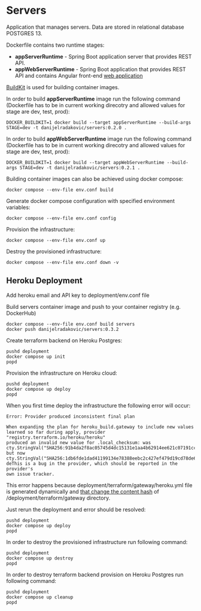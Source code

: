 # Servers

Application that manages servers. Data are stored in relational database POSTGRES 13.

Dockerfile contains two runtime stages: 
- **appServerRuntime**  - Spring Boot application server that provides REST API.
- **appWebServerRuntime** - Spring Boot application that provides REST API and contains Angular front-end [web application](https://github.com/DanijelRadakovic/Servers-Front)

[BuildKit](https://github.com/moby/buildkit) is used for building container images.

In order to build **appServerRuntime** image run the following command (Dockerfile has to be in current working direcotry and allowed values for stage are dev, test, prod):

```shell
DOCKER_BUILDKIT=1 docker build --target appServerRuntime --build-args STAGE=dev -t danijelradakovic/servers:0.2.0 .
```

In order to build **appWebServerRuntime** image run the following command (Dockerfile has to be in current working direcotry and allowed values for stage are dev, test, prod):
```shell
DOCKER_BUILDKIT=1 docker build --target appWebServerRuntime --build-args STAGE=dev -t danijelradakovic/servers:0.2.1 .
```

Building container images can also be achieved using docker compose:
```shell
docker compose --env-file env.conf build
```

Generate docker compose configuration with specified environment variables:
```shell
docker compose --env-file env.conf config
```

Provision the infrastructure:
```shell
docker compose --env-file env.conf up
```

Destroy the provisioned infrastructure:
```shell
docker compose --env-file env.conf down -v
```

## Heroku Deployment

Add heroku email and API key to deployment/env.conf file

Build servers container image and push to your container registry (e.g. DockerHub)
```shell
docker compose --env-file env.conf build servers
docker push danijelradakovic/servers:0.3.2
```

Create terraform backend on Heroku Postgres:
```shell
pushd deployment
docker compose up init
popd
```

Provision the infrastructure on Heroku cloud:
```shell
pushd deployment
docker compose up deploy
popd
```

When you first time deploy the infrastructure the following error will occur:
```text
Error: Provider produced inconsistent final plan
 
When expanding the plan for heroku_build.gateway to include new values
learned so far during apply, provider "registry.terraform.io/heroku/heroku"
produced an invalid new value for .local_checksum: was
cty.StringVal("SHA256:91b4da2f8ac05745d4dc15131e1aa4b62914ee621c07191cc90eff537dd1b872"),
but now
cty.StringVal("SHA256:1db6fde1dad41199134e78388eebc2c427ef479d19cd78de6d993490886c5dfb"). 
deThis is a bug in the provider, which should be reported in the provider's
own issue tracker.
```

This error happens because deployment/terraform/gateway/heroku.yml file is generated dynamically
and [that change the content hash](https://registry.terraform.io/providers/heroku/heroku/latest/docs/resources/build#local-source) of /deployment/terraform/gateway directory.

Just rerun the deployment and error should be resolved:
```shell
pushd deployment
docker compose up deploy
popd
```

In order to destroy the provisioned infrastructure run following command:
```shell
pushd deployment
docker compose up destroy
popd
```

In order to destroy terraform backend provision on Heroku Postgres run following command:
```shell
pushd deployment
docker compose up cleanup
popd
```